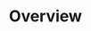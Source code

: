 ---
image: /![API Image](/images/logo.png){:class="img-responsive"}
title: Overview
position: 1.01
description: 
content_markdown: |-
  Technopedia version 6.1 API enables cloud-based access to asset data in Technopedia, which you use to manage your IT assets with respect to risk, control, governance, costs and business compliance. Technopedia's structured database catalog categorizes more than 170,000 software releases and 200,000 hardware models, and includes data from mulitiple business categories.
  <br>   
  
  #### How to use this documentation
  <br>
  The objective of this API documentation is to help you retrieve asset data from Technopedia.
  The first section of this documentation is about how to use the API and TQL.
  The API section references several nodes in Technopedia and provides relevant examples on how to retrive data.

  To make it easy to retrive data from Technopedia, you take the following steps:
  
   1. Get set up an API key and try out some queries. <br>
     [Get started](../#documentationgetting_started102)
   2. Learn about Technopedia nodes and graph database. <br>
     [Technopedia data structure](../#documentationNodes_Rel)
   3. Learn about writing queries with the Technopedia query language to use with the API. <br>
     [Technopedia query language](../#documentationtql104)
  
  To retrieve data from Technopedia, the most common practice you'll undertake is to write queries that you use the API.
  You use the Technopedia query language (TQL) to write structured queries that are similar to SQL in structure. <br>
    
  #### Make an API GET request to retrieve asset data in JSON format
  <br>
  The Technopedia version 6.1 API provides you with read access to the Technopedia database by using an API GET request to retreive asset data.
    * To get access to the Technopedia database, all you require is an API key that you get from Flexera technial support.<br>
    * You make an API GET request by using cURL or an API client to the `/tql` or `/technopedia-id` endpoint. <br>
      The `/tql` endpoint requires a Technopedia query languge query statement to describe the data that you want to retrieve.<br>
    * Data is returned in JSON format. <br>

  The following query example is an API GET request that uses the TQL endpoint to retrieve software product names from Technopedia. <br>
  <br>
  `GET:` `https://v6-1.technopedia.com/tql?=MATCH (n:SOFTWARE_PRODUCT) RETURN n.product` <br>

  The query returns software product names.<br>
  The following image shows results for one software product.
  <br>
  
  ![API Image](/images/ov_ex.png){: .img-responsive}
  <br>  
    
  #### Technopedia data structure

  In the Technopedia graph database, data categories are represented by nodes, which represent entities such as software or hardware. Nodes are somewhat equivalent to a records classification that stores a specific data category such as hardware. 
  <br>
  <br>
 
  The following diagram shows an overview of the Technopedia API endpoints, and some nodes and relationships in the Technopedia database.
  
  <br>
  
  ![API Image](/images/V6api.png){: .img-responsive}
  
 

left_code_blocks:
  - code_block: |-
      GET:  https://v6-1.technopedia.com/tql?q=MATCH <Query Parameters>

      EXAMPLE:

      GET:  https://v6-1.technopedia.com/tql?q=MATCH (sft_prod:SOFTWARE_PRODUCT) RETURN sft_prod LIMIT 2

      Returns data based on the Technopedia query language that starts with MATCH


      RESPONSE SAMPLE

      {
      "results": [
          {
              "sft_prod.alias": null,
              "sft_prod.component": null,
              "sft_prod.created_at": "2017-05-19 10:24:33",
              "sft_prod.desupported_flag": null,
              "sft_prod.discontinued_flag": null,
              "sft_prod.family": null,
              "sft_prod.is_suite": "FALSE",
              "sft_prod.modified_at": "2017-06-01 13:50:16",
              "sft_prod.product": "e1ns.output",
              "sft_prod.technopedia_id": "408dd3bb-c935-444e-b756-c7d431a589f7",
              "sft_prod.url": "http://www.plato.de/e1nsoutput-687.html"
          },
          {
              "sft_prod.alias": null,
              "sft_prod.component": null,
              "sft_prod.created_at": "2008-03-25 22:07:06",
              "sft_prod.desupported_flag": null,
              "sft_prod.discontinued_flag": null,
              "sft_prod.family": "Windows Live",
              "sft_prod.is_suite": "FALSE",
              "sft_prod.modified_at": "2011-03-21 17:47:50",
              "sft_prod.product": "ID Web Authentication Software Development Kit (SDK)",
              "sft_prod.technopedia_id": "359e53c0-6cda-4e3b-aaa1-2b05537ca718",
              "sft_prod.url": "http://www.microsoft.com/Downloads/details.aspx?familyid=E565FC92-D5F6-4F5F-8713-4DD1C90DE19F&displaylang=en"
          }
        ]
      {  

      
    title: Technopedia query language (TQL) endpoint
    language: text
  - code_block: |-
      GET:  https://v6-1.technopedia.com/technopedia-id/<technopedia_id>

      EXAMPLE:

      GET:  https://v6-1.technopedia.com/technopedia-id/359e53c0-6cda-4e3b-aaa1-2b05537ca718

      Returns data based on the Technopedia ID
      

      RESPONSE SAMPLE

      {
          "result": {
              "attributes": {
                  "alias": null,
                  "component": null,
                  "desupported_flag": null,
                  "discontinued_flag": null,
                  "family": "Windows Live",
                  "is_suite": "FALSE",
                  "modified_at": "2011-03-21 17:47:50",
                  "product": "ID Web Authentication Software Development Kit (SDK)",
                  "url": "http://www.microsoft.com/Downloads/details.aspx?familyid=E565FC92-D5F6-4F5F-8713-4DD1C90DE19F&displaylang=en"
              },
              "created_at": "2008-03-25 22:07:06",
              "created_by": "",
              "owner": "",
              "quality_grade": 0,
              "technopedia_id": "359e53c0-6cda-4e3b-aaa1-2b05537ca718",
              "label": "SOFTWARE_PRODUCT"
            }
        ]
      {  

    title: Technopedia ID endpoint
    language: javascript  
right_code_blocks:
  - code_block: |2
      Technopedia query language (tql) endpoint

      https://v6-1.technopedia.com/tql


      Technopedia ID (tid) endpoint
      
      https://v6-1.technopedia.com/technopedia-id/
      
      


    title: Technopedia Endpoints
    language: text
  
---